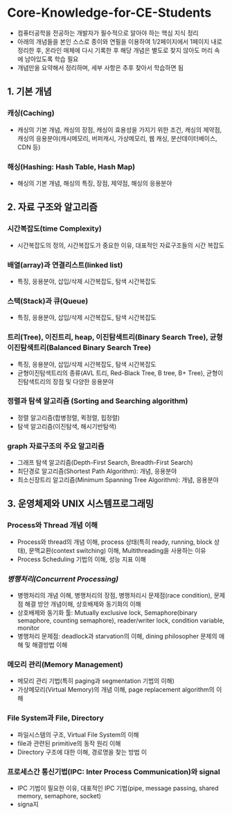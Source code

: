 # Core-Knowledge-for-CE-Students
  * 컴퓨터공학을 전공하는 개발자가 필수적으로 알아야 하는 핵심 지식 정리
  * 아래의 개념들을 본인 스스로 종이와 연필을 이용하여 1/2페이지에서 1페이지 내로 정리한 후, 온라인 매체에 다시 기록한 후 해당 개념은 별도로 찾지 않아도 머리 속에 남아있도록 학습 필요
  * 개념만을 요약해서 정리하며, 세부 사항은 추후 찾아서 학습하면 됨

## 1. 기본 개념

### 캐싱(Caching)
  * 캐싱의 기본 개념, 캐싱의 장점, 캐싱이 효용성을 가지기 위한 조건, 캐싱의 제약점, 캐싱의 응용분야(캐시메모리, 버퍼캐시, 가상메모리, 웹 캐싱, 분산데이터베이스, CDN 등)

### 해싱(Hashing: Hash Table, Hash Map)
  * 해싱의 기본 개념, 해싱의 특징, 장점, 제약점, 해싱의 응용분야
    
## 2. 자료 구조와 알고리즘

### 시간복잡도(time Complexity)
  * 시간복잡도의 정의, 시간복잡도가 중요한 이유, 대표적인 자료구조들의 시간 복잡도

### 배열(array)과 연결리스트(linked list)
  * 특징, 응용분야, 삽입/삭제 시간복잡도, 탐색 시간복잡도

### 스택(Stack)과 큐(Queue)
  * 특징, 응용분야, 삽입/삭제 시간복잡도, 탐색 시간복잡도

### 트리(Tree), 이진트리, heap, 이진탐색트리(Binary Search Tree), **균형이진탐색트리(Balanced Binary Search Tree)**
  * 특징, 응용분야, 삽입/삭제 시간복잡도, 탐색 시간복잡도
  * 균형이진탐색트리의 종류(AVL 트리, Red-Black Tree, B tree, B+ Tree), 균형이진탐색트리의 장점 및 다양한 응용분야

### 정렬과 탐색 알고리즘 (Sorting and Searching algorithm)
  * 정렬 알고리즘(합병정렬, 퀵정렬, 힙정렬)
  * 탐색 알고리즘(이진탐색, 해시기반탐색)
    
### graph 자료구조의 주요 알고리즘
  * 그래프 탐색 알고리즘(Depth-First Search, Breadth-First Search)
  * 최단경로 알고리즘(Shortest Path Algorithm): 개념, 응용분야
  * 최소신장트리 알고리즘(Minimum Spanning Tree Algorithm): 개념, 응용분야

## 3. 운영체제와 UNIX 시스템프로그래밍

### Process와 Thread 개념 이해
  * Process와 thread의 개념 이해, process 상태(특히 ready, running, block 상태), 문맥교환(context switching) 이해, Multithreading을 사용하는 이유
  * Process Scheduling 기법의 이해, 성능 지표 이해

### *병행처리(Concurrent Processing)*
  * 병행처리의 개념 이해, 병행처리의 장점, 병행처리시 문제점(race condition), 문제점 해결 방안 개념이해, 상호배제와 동기화의 이해
  * 상호배제와 동기화 툴: Mutually exclusive lock, Semaphore(binary semaphore, counting semaphore), reader/writer lock, condition variable, monitor
  * 병행처리 문제점: deadlock과 starvation의 이해, dining philosopher 문제의 애해 및 해결방법 이해

### 메모리 관리(Memory Management)
  * 메모리 관리 기법(특히 paging과 segmentation 기법의 이해)
  * 가상메모리(Virtual Memory)의 개념 이해, page replacement algorithm의 이해

### File System과 File, Directory
  * 파일시스템의 구조, Virtual File System의 이해
  * file과 관련된 primitive의 동작 원리 이해
  * Directory 구조에 대한 이해, 경로명을 찾는 방법 이
    
### 프로세스간 통신기법(IPC: Inter Process Communication)와 signal
  * IPC 기법이 필요한 이유, 대표적인 IPC 기법(pipe, message passing, shared memory, semaphore, socket)
  * signa지

